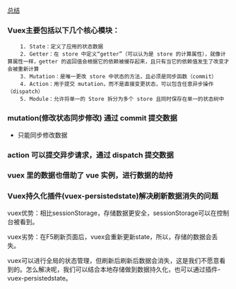 [总结](https://juejin.im/post/5dba91e4518825647e4ef18b)

### Vuex主要包括以下几个核心模块：

      	1. State：定义了应用的状态数据
      	2. Getter：在 store 中定义“getter”（可以认为是 store 的计算属性），就像计算属性一样，getter 的返回值会根据它的依赖被缓存起来，且只有当它的依赖值发生了改变才会被重新计算
      	3. Mutation：是唯一更改 store 中状态的方法，且必须是同步函数（commit）
      	4. Action：用于提交 mutation，而不是直接变更状态，可以包含任意异步操作（dispatch）
      	5. Module：允许将单一的 Store 拆分为多个 store 且同时保存在单一的状态树中

### mutation(修改状态同步修改) 通过 commit 提交数据

+ 只能同步修改数据

### action 可以提交异步请求，通过 dispatch 提交数据



### vuex 里的数据也借助了 vue 实例，进行数据的劫持

### Vuex持久化插件(vuex-persistedstate)解决刷新数据消失的问题

vuex优势：相比sessionStorage，存储数据更安全，sessionStorage可以在控制台被看到。

vuex劣势：在F5刷新页面后，vuex会重新更新state，所以，存储的数据会丢失。

vuex可以进行全局的状态管理，但刷新后刷新后数据会消失，这是我们不愿意看到的。怎么解决呢，我们可以结合本地存储做到数据持久化，也可以通过插件-vuex-persistedstate。